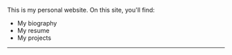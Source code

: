 This is my personal website.
On this site, you'll find:
* My biography
* My resume
* My projects
---